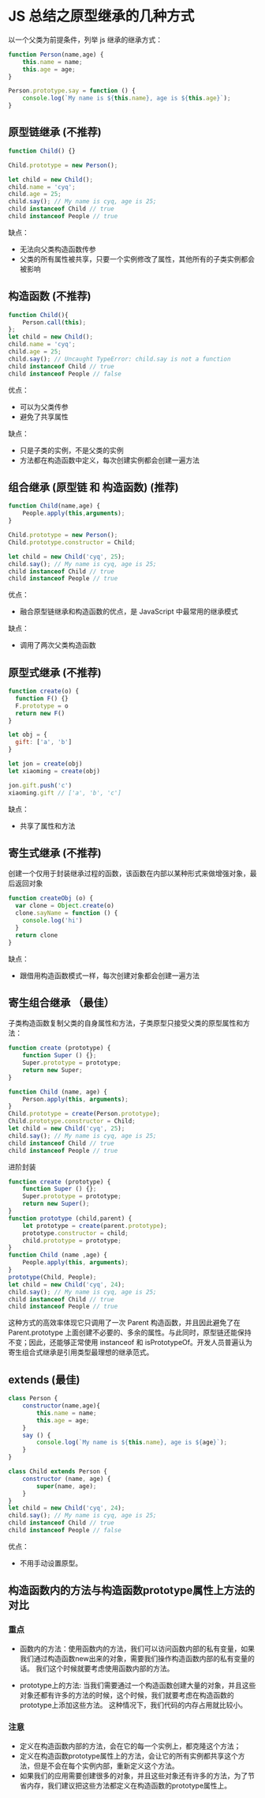# JS 总结之原型继承的几种方式

以一个父类为前提条件，列举 js 继承的继承方式：

````js
function Person(name,age) {
    this.name = name;
    this.age = age;
}

Person.prototype.say = function () {
    console.log(`My name is ${this.name}, age is ${this.age}`);
}
````

## 原型链继承 (不推荐)

````js
function Child() {}

Child.prototype = new Person();

let child = new Child();
child.name = 'cyq';
child.age = 25;
child.say(); // My name is cyq, age is 25;
child instanceof Child // true
child instanceof People // true
````

缺点：

* 无法向父类构造函数传参
* 父类的所有属性被共享，只要一个实例修改了属性，其他所有的子类实例都会被影响

## 构造函数 (不推荐)

````js
function Child(){
    Person.call(this);
};
let child = new Child();
child.name = 'cyq';
child.age = 25;
child.say(); // Uncaught TypeError: child.say is not a function
child instanceof Child // true
child instanceof People // false
````

优点：

* 可以为父类传参
* 避免了共享属性

缺点：

* 只是子类的实例，不是父类的实例
* 方法都在构造函数中定义，每次创建实例都会创建一遍方法

## 组合继承 (原型链 和 构造函数) (推荐)

````js
function Child(name,age) {
    People.apply(this,arguments);
}

Child.prototype = new Person();
Child.prototype.constructor = Child;

let child = new Child('cyq', 25);
child.say(); // My name is cyq, age is 25;
child instanceof Child // true
child instanceof People // true
````

优点：

* 融合原型链继承和构造函数的优点，是 JavaScript 中最常用的继承模式

缺点：

* 调用了两次父类构造函数

## 原型式继承 (不推荐)

````js
function create(o) {
  function F() {}
  F.prototype = o
  return new F()
}

let obj = {
  gift: ['a', 'b']
}

let jon = create(obj)
let xiaoming = create(obj)

jon.gift.push('c')
xiaoming.gift // ['a', 'b', 'c']
````

缺点：

* 共享了属性和方法

## 寄生式继承 (不推荐)

创建一个仅用于封装继承过程的函数，该函数在内部以某种形式来做增强对象，最后返回对象

````js
function createObj (o) {
  var clone = Object.create(o)
  clone.sayName = function () {
    console.log('hi')
  }
  return clone
}
````

缺点：

* 跟借用构造函数模式一样，每次创建对象都会创建一遍方法

## 寄生组合继承 （最佳）

子类构造函数复制父类的自身属性和方法，子类原型只接受父类的原型属性和方法：

````js
function create (prototype) {
    function Super () {};
    Super.prototype = prototype;
    return new Super;
}

function Child (name, age) {
    Person.apply(this, arguments);
}
Child.prototype = create(Person.prototype);
Child.prototype.constructor = Child;
let child = new Child('cyq', 25);
child.say(); // My name is cyq, age is 25;
child instanceof Child // true
child instanceof People // true
````

进阶封装

````js
function create (prototype) {
    function Super () {};
    Super.prototype = prototype;
    return new Super();
}
function prototype (child,parent) {
    let prototype = create(parent.prototype);
    prototype.constructor = child;
    child.prototype = prototype;
}
function Child (name ,age) {
    People.apply(this, arguments);
}
prototype(Child, People);
let child = new Child('cyq', 24);
child.say(); // My name is cyq, age is 25;
child instanceof Child // true
child instanceof People // true
````

这种方式的高效率体现它只调用了一次 Parent 构造函数，并且因此避免了在 Parent.prototype 上面创建不必要的、多余的属性。与此同时，原型链还能保持不变；因此，还能够正常使用 instanceof 和 isPrototypeOf。开发人员普遍认为寄生组合式继承是引用类型最理想的继承范式。

## extends (最佳)

````js
class Person {
    constructor(name,age){
        this.name = name;
        this.age = age;
    }
    say () {
        console.log(`My name is ${this.name}, age is ${age}`);
    }
}

class Child extends Person {
    constructor (name, age) {
        super(name, age);
    }
}
let child = new Child('cyq', 24);
child.say(); // My name is cyq, age is 25;
child instanceof Child // true
child instanceof People // false
````

优点：

* 不用手动设置原型。

## 构造函数内的方法与构造函数prototype属性上方法的对比

### 重点

* 函数内的方法：使用函数内的方法，我们可以访问函数内部的私有变量，如果我们通过构造函数new出来的对象，需要我们操作构造函数内部的私有变量的话。
我们这个时候就要考虑使用函数内部的方法。

* prototype上的方法: 当我们需要通过一个构造函数创建大量的对象，并且这些对象还都有许多的方法的时候，这个时候，我们就要考虑在构造函数的prototype上添加这些方法。
这种情况下，我们代码的内存占用就比较小。  

### 注意

* 定义在构造函数内部的方法，会在它的每一个实例上，都克隆这个方法；
* 定义在构造函数prototype属性上的方法，会让它的所有实例都共享这个方法，但是不会在每个实例内部，重新定义这个方法。
* 如果我们的应用需要创建很多的对象，并且这些对象还有许多的方法，为了节省内存，我们建议把这些方法都定义在构造函数的prototype属性上。  